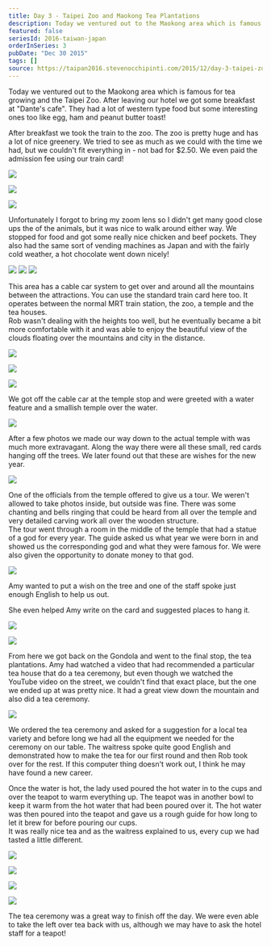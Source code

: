 ```yaml
---
title: Day 3 - Taipei Zoo and Maokong Tea Plantations
description: Today we ventured out to the Maokong area which is famous for tea growing and the Taipei Zoo. After leaving our hotel we got some breakfast...
featured: false
seriesId: 2016-taiwan-japan
orderInSeries: 3
pubDate: "Dec 30 2015"
tags: []
source: https://taipan2016.stevenocchipinti.com/2015/12/day-3-taipei-zoo-and-maokong-tea.html
---
```


Today we ventured out to the Maokong area which is famous for tea growing and the Taipei Zoo. After leaving our hotel we got some breakfast at "Dante's cafe". They had a lot of western type food but some interesting ones too like egg, ham and peanut butter toast!

After breakfast we took the train to the zoo. The zoo is pretty huge and has a lot of nice greenery. We tried to see as much as we could with the time we had, but we couldn't fit everything in - not bad for $2.50. We even paid the admission fee using our train card!

[![](https://4.bp.blogspot.com/-viVsYQk9SL8/VoaSGjRAskI/AAAAAAAACpc/gvMtZTuZHX4/s320/20151230_122535.jpg)](https://4.bp.blogspot.com/-viVsYQk9SL8/VoaSGjRAskI/AAAAAAAACpc/gvMtZTuZHX4/s1600/20151230_122535.jpg)

[![](https://1.bp.blogspot.com/-Qng2mPrnqWY/VoaSGiTxRPI/AAAAAAAACpc/-C7T-79JZU8/s320/20151230_122751.jpg)](https://1.bp.blogspot.com/-Qng2mPrnqWY/VoaSGiTxRPI/AAAAAAAACpc/-C7T-79JZU8/s1600/20151230_122751.jpg)

[![](https://1.bp.blogspot.com/-wtRmWxHOOgs/VoaSGnJS3wI/AAAAAAAACpc/7f6UdBcYF94/s320/20151230_123412.jpg)](https://1.bp.blogspot.com/-wtRmWxHOOgs/VoaSGnJS3wI/AAAAAAAACpc/7f6UdBcYF94/s1600/20151230_123412.jpg)

Unfortunately I forgot to bring my zoom lens so I didn't get many good close ups the of the animals, but it was nice to walk around either way. We stopped for food and got some really nice chicken and beef pockets. They also had the same sort of vending machines as Japan and with the fairly cold weather, a hot chocolate went down nicely!

[![](https://2.bp.blogspot.com/-36iHJugLs1g/VoaSGhzeFlI/AAAAAAAACpc/Ai9QywW--HE/s320/20151230_141519.jpg)](https://2.bp.blogspot.com/-36iHJugLs1g/VoaSGhzeFlI/AAAAAAAACpc/Ai9QywW--HE/s1600/20151230_141519.jpg) [![](https://3.bp.blogspot.com/-dOyWoGuAgTQ/VoaSGikmQbI/AAAAAAAACpc/-bki1RYxxxc/s320/20151230_141528.jpg)](https://3.bp.blogspot.com/-dOyWoGuAgTQ/VoaSGikmQbI/AAAAAAAACpc/-bki1RYxxxc/s1600/20151230_141528.jpg) [![](https://4.bp.blogspot.com/-NrzhelZPojo/VoaSGt2nqYI/AAAAAAAACpc/c6VWn7gWxW0/s320/20151230_141659.jpg)](https://4.bp.blogspot.com/-NrzhelZPojo/VoaSGt2nqYI/AAAAAAAACpc/c6VWn7gWxW0/s1600/20151230_141659.jpg)

This area has a cable car system to get over and around all the mountains between the attractions. You can use the standard train card here too. It operates between the normal MRT train station, the zoo, a temple and the tea houses.  
Rob wasn't dealing with the heights too well, but he eventually became a bit more comfortable with it and was able to enjoy the beautiful view of the clouds floating over the mountains and city in the distance.

[![](https://4.bp.blogspot.com/-43y1X6-DmyQ/VoaSGjMruNI/AAAAAAAACpc/3syBtTCrkms/s320/20151230_150748.jpg)](https://4.bp.blogspot.com/-43y1X6-DmyQ/VoaSGjMruNI/AAAAAAAACpc/3syBtTCrkms/s1600/20151230_150748.jpg)

[![](https://1.bp.blogspot.com/-4QbuGj_wozw/VoaSGqRNcUI/AAAAAAAACpc/3tEnAAgJ0tc/s320/20151230_150516.jpg)](https://1.bp.blogspot.com/-4QbuGj_wozw/VoaSGqRNcUI/AAAAAAAACpc/3tEnAAgJ0tc/s1600/20151230_150516.jpg)

[![](https://2.bp.blogspot.com/-YoSVdph1NfY/VoaSGlb5IqI/AAAAAAAACpc/qa6sGTpUUI0/s320/20151230_150941.jpg)](https://2.bp.blogspot.com/-YoSVdph1NfY/VoaSGlb5IqI/AAAAAAAACpc/qa6sGTpUUI0/s1600/20151230_150941.jpg)

We got off the cable car at the temple stop and were greeted with a water feature and a smallish temple over the water.

[![](https://2.bp.blogspot.com/-WXGNlU7qkXE/VoQBrS33qEI/AAAAAAAACTo/mzlumeWB3UQ/s320/DSC_4153-1.jpg)](https://2.bp.blogspot.com/-WXGNlU7qkXE/VoQBrS33qEI/AAAAAAAACTo/mzlumeWB3UQ/s1600/DSC_4153-1.jpg)

After a few photos we made our way down to the actual temple with was much more extravagant. Along the way there were all these small, red cards hanging off the trees. We later found out that these are wishes for the new year.

[![](https://1.bp.blogspot.com/-pdZyBakfp2U/VoQBraZEriI/AAAAAAAACTo/Te4B56BBSFM/s320/DSC_4197-5.jpg)](https://1.bp.blogspot.com/-pdZyBakfp2U/VoQBraZEriI/AAAAAAAACTo/Te4B56BBSFM/s1600/DSC_4197-5.jpg)

One of the officials from the temple offered to give us a tour. We weren't allowed to take photos inside, but outside was fine. There was some chanting and bells ringing that could be heard from all over the temple and very detailed carving work all over the wooden structure.  
The tour went through a room in the middle of the temple that had a statue of a god for every year. The guide asked us what year we were born in and showed us the corresponding god and what they were famous for. We were also given the opportunity to donate money to that god.

[![](https://1.bp.blogspot.com/-6SYENZIH3_I/VoQBrdmt74I/AAAAAAAACTo/Oet6FXb0e3Q/s320/DSC_4182-4.jpg)](https://1.bp.blogspot.com/-6SYENZIH3_I/VoQBrdmt74I/AAAAAAAACTo/Oet6FXb0e3Q/s1600/DSC_4182-4.jpg)

Amy wanted to put a wish on the tree and one of the staff spoke just enough English to help us out.

She even helped Amy write on the card and suggested places to hang it.

[![](https://2.bp.blogspot.com/-rFXm2q-5VM4/VoQBrZeAlKI/AAAAAAAACTo/c6l416pxpFM/s320/DSC_4177-2.jpg)](https://2.bp.blogspot.com/-rFXm2q-5VM4/VoQBrZeAlKI/AAAAAAAACTo/c6l416pxpFM/s1600/DSC_4177-2.jpg)

[![](https://2.bp.blogspot.com/-zaPiO4ynVHM/VoaemYsKF-I/AAAAAAAACuk/Iz2aH_ojBZc/s320/DSC_4194-1.jpg)](https://2.bp.blogspot.com/-zaPiO4ynVHM/VoaemYsKF-I/AAAAAAAACuk/Iz2aH_ojBZc/s1600/DSC_4194-1.jpg)

From here we got back on the Gondola and went to the final stop, the tea plantations. Amy had watched a video that had recommended a particular tea house that do a tea ceremony, but even though we watched the YouTube video on the street, we couldn't find that exact place, but the one we ended up at was pretty nice. It had a great view down the mountain and also did a tea ceremony.

[![](https://2.bp.blogspot.com/-WDeOwewjNDo/VoQBrVT5sAI/AAAAAAAACTo/eKI9GKgl85I/s320/DSC_4200-7.jpg)](https://2.bp.blogspot.com/-WDeOwewjNDo/VoQBrVT5sAI/AAAAAAAACTo/eKI9GKgl85I/s1600/DSC_4200-7.jpg)

We ordered the tea ceremony and asked for a suggestion for a local tea variety and before long we had all the equipment we needed for the ceremony on our table. The waitress spoke quite good English and demonstrated how to make the tea for our first round and then Rob took over for the rest. If this computer thing doesn't work out, I think he may have found a new career.

Once the water is hot, the lady used poured the hot water in to the cups and over the teapot to warm everything up. The teapot was in another bowl to keep it warm from the hot water that had been poured over it. The hot water was then poured into the teapot and gave us a rough guide for how long to let it brew for before pouring our cups.  
It was really nice tea and as the waitress explained to us, every cup we had tasted a little different.

[![](https://2.bp.blogspot.com/-UNOE8aK-YQ0/VoaSGk2pdYI/AAAAAAAACpc/FiLUFUMKCv4/s320/20151230_170531_001.jpg)](https://2.bp.blogspot.com/-UNOE8aK-YQ0/VoaSGk2pdYI/AAAAAAAACpc/FiLUFUMKCv4/s1600/20151230_170531_001.jpg)

[![](https://1.bp.blogspot.com/-XMkFhzbbzTg/VoaSGoq9AbI/AAAAAAAACpc/X4uynOPEUfI/s320/20151230_170414.jpg)](https://1.bp.blogspot.com/-XMkFhzbbzTg/VoaSGoq9AbI/AAAAAAAACpc/X4uynOPEUfI/s1600/20151230_170414.jpg)

[![](https://2.bp.blogspot.com/-I3VRZ0bwZBo/VoaSGvdzl_I/AAAAAAAACpc/yLv2WjAHGXY/s320/20151230_170058.jpg)](https://2.bp.blogspot.com/-I3VRZ0bwZBo/VoaSGvdzl_I/AAAAAAAACpc/yLv2WjAHGXY/s1600/20151230_170058.jpg)

[![](https://3.bp.blogspot.com/-NsjeGvG1xNk/VoaSGpCIsiI/AAAAAAAACpc/bunQHQR1oeM/s320/20151230_165942.jpg)](https://3.bp.blogspot.com/-NsjeGvG1xNk/VoaSGpCIsiI/AAAAAAAACpc/bunQHQR1oeM/s1600/20151230_165942.jpg)

The tea ceremony was a great way to finish off the day. We were even able to take the left over tea back with us, although we may have to ask the hotel staff for a teapot!
